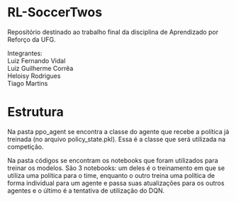 # RL-SoccerTwos
Repositório destinado ao trabalho final da disciplina de Aprendizado por Reforço da UFG. <br>

Integrantes: <br>
Luiz Fernando Vidal <br>
Luiz Guilherme Corrêa <br>
Heloisy Rodrigues <br>
Tiago Martins <br>

# Estrutura

Na pasta ppo_agent se encontra a classe do agente que recebe a política já treinada (no arquivo policy_state.pkl). Essa é a classe que será utilizada na competição. <br>

Na pasta códigos se encontram os notebooks que foram utilizados para treinar os modelos. São 3 notebooks: um deles é o treinamento em que se utiliza uma política para o time, enquanto o outro treina uma política de forma individual para um agente e passa suas atualizações para os outros agentes e o último é a tentativa de utilização do DQN.
